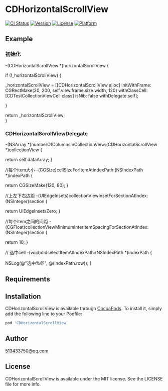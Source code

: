 # CDHorizontalScrollView

[![CI Status](https://img.shields.io/travis/513433750@qq.com/CDHorizontalScrollView.svg?style=flat)](https://travis-ci.org/513433750@qq.com/CDHorizontalScrollView)
[![Version](https://img.shields.io/cocoapods/v/CDHorizontalScrollView.svg?style=flat)](https://cocoapods.org/pods/CDHorizontalScrollView)
[![License](https://img.shields.io/cocoapods/l/CDHorizontalScrollView.svg?style=flat)](https://cocoapods.org/pods/CDHorizontalScrollView)
[![Platform](https://img.shields.io/cocoapods/p/CDHorizontalScrollView.svg?style=flat)](https://cocoapods.org/pods/CDHorizontalScrollView)

## Example

### 初始化


-(CDHorizontalScrollView *)horizontalScrollView {

if (!_horizontalScrollView) {

_horizontalScrollView = [[CDHorizontalScrollView alloc] initWithFrame: CGRectMake(20, 200, self.view.frame.size.width, 120) withClassCell:[CDTestCollectionViewCell class] isNib: false withDelegate:self];

   }

   return _horizontalScrollView;        
   }


### CDHorizontalScrollViewDelegate

-(NSArray *)numberOfColumnsInCollectionView:(CDHorizontalScrollView *)collectionView {


return self.dataArray;
}


//每个item大小
-(CGSize)cellSizeForItemAtIndexPath:(NSIndexPath *)indexPath {


  return CGSizeMake(120, 80);
}

//上左下右边距
-(UIEdgeInsets)collectionViewInsetForSectionAtIndex:(NSInteger)section {

   return UIEdgeInsetsZero;
}

//每个item之间的间距
-(CGFloat)collectionViewMinimumInteritemSpacingForSectionAtIndex:(NSInteger)section {

  return 10;
}

// 选中cell
-(void)didselectItemAtIndexPath:(NSIndexPath *)indexPath {


   NSLog(@"选中%@", @(indexPath.row));
}


## Requirements

## Installation

CDHorizontalScrollView is available through [CocoaPods](https://cocoapods.org). To install
it, simply add the following line to your Podfile:

```ruby
pod 'CDHorizontalScrollView'
```

## Author

 513433750@qq.com

## License

CDHorizontalScrollView is available under the MIT license. See the LICENSE file for more info.
